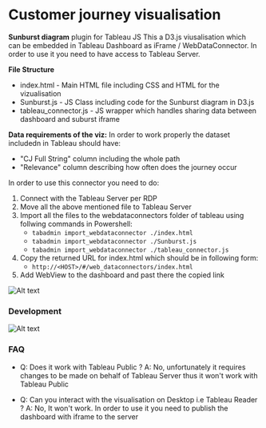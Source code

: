 #  Customer journey visualisation 
**Sunburst diagram** plugin for Tableau JS
This a D3.js viusalisation which can be embedded in Tableau Dashboard as iFrame / WebDataConnector. In order to use it you need to have access to Tableau Server. 


**File Structure**
- index.html - Main HTML file including CSS and HTML for the vizualisation 
- Sunburst.js - JS Class including code for the Sunburst diagram in D3.js
- tableau_connector.js - JS wrapper which handles sharing data between dashboard and suburst iframe

**Data requirements of the viz:**
In order to work properly the dataset includedn in Tableau should have:
- "CJ Full String" column including the whole path
- "Relevance" column describing how often does the journey occur

In order to use this connector you need to do:

1. Connect with the Tableau Server per RDP
2. Move all the above mentioned file to Tableau Server
3. Import all the files to the webdataconnectors folder of tableau using follwing commands in Powershell:
    - `tabadmin import_webdataconnector ./index.html`
    - `tabadmin import_webdataconnector ./Sunburst.js`
    - `tabadmin import_webdataconnector ./tableau_connector.js`
4. Copy the returned URL for index.html which should be in following form:
   - `http://<HOST>/#/web_dataconnectors/index.html`
5. Add WebView to the dashboard and past there the copied link 

![Alt text](http://full/path/to/img.jpg "Paste the copied link here!")

### Development

![Alt text](http://full/path/to/img.jpg "Best practises in development ")

### FAQ
- Q: Does it work with Tableau Public ? 
  A: No, unfortunately it requires changes to be made on behalf of Tableau Server thus it won't work with Tableau Public 
  
- Q: Can you interact with the visualisation on Desktop i.e Tableau Reader ?
  A: No, It won't work. In order to use it you need to publish the dashboard with iframe to the server
